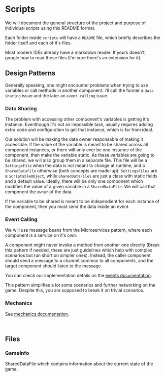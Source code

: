 # Scripts
We will document the general structure of the project and purpose of individual scripts using this README format.

Each folder inside `scripts` will have a `README` file, which briefly describes the folder itself and each of it's files.

Most modern IDEs already have a markdown reader. If yours doesn't, google how to read these files (I'm sure there's an extension for it).

## Design Patterns
Generally speaking, one might encounter problems when trying to use variables or call methods in another component. I'll call the former a `data sharing` issue and the later an `event calling` issue.

### Data Sharing
The problem with accessing other component's variables is getting it's instance. Eventhough it's not an impossible task, usually requires adding extra code and configuration to get that instance, which is far from ideal.

Our solution will be making the data owner responsable of making it accessible.
If the value of the variable is meant to be shared across all component instances, or there will only ever be one instance of the component, then make the variable static. As these variables are going to be shared, we will also group them in a separate file. This file will be a `SettingsFile` when the data is not meant to change at runtime, and a `SharedDataFile` otherwise (both concepts are made-up). `SettingsFiles` are a `ScriptableObject`, while `SharedDataFiles` are just a class with static fields and a default value. Ideally, there will be only one component which modifies the value of a given variable in a `SharedDataFile`. We will call that component the `owner` of the data.

If the variable to be shared is meant to be independient for each instance of the component, then you must send the data inside an event.

### Event Calling
We will use message beans from the Microservices pattern, where each component is a service on it's own.

A component might never invoke a method from another one directly (Break this pattern if needed, these are just guidelines which help with complex scenarios but run short on simpler ones). Instead, the caller component should send a message to a channel common to all components, and the target component should listen to the message.

You can check our implementation details on the [events documentation](Event/README.md).

This pattern simplifies a lot some scenarios and further networking on the game. Despite this, you are supposed to break it on trivial scenarios.

### Mechanics
See [mechanics documentation](Mechanics/README.md).

<br>

## Files
### GameInfo
SharedDataFile which contains information about the current state of the game.
